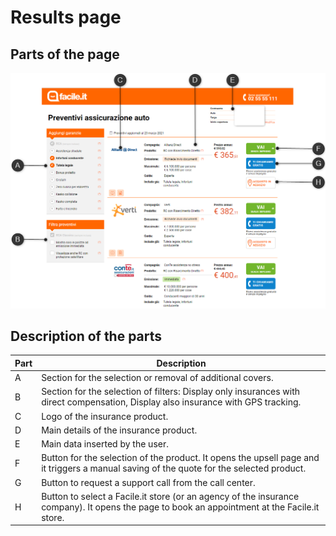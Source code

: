 # Results page

## Parts of the page
![Parts of the results page](./images/results-page-elements.png)

## Description of the parts

| Part | Description |
|--|--|
| A | Section for the selection or removal of additional covers. |
| B | Section for the selection of filters: Display only insurances with direct compensation, Display also insurance with GPS tracking. |
| C | Logo of the insurance product. |
| D | Main details of the insurance product. |
| E | Main data inserted by the user. |
| F | Button for the selection of the product. It opens the upsell page and it triggers a manual saving of the quote for the selected product. |
| G | Button to request a support call from the call center. |
| H | Button to select a Facile.it store (or an agency of the insurance company). It opens the page to book an appointment at the Facile.it store. |